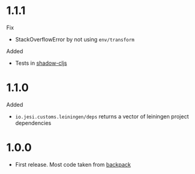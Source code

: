 # 1.1.1

Fix 
* StackOverflowError by not using `env/transform`

Added
* Tests in [shadow-cljs](https://github.com/thheller/shadow-cljs)

# 1.1.0

Added

* `io.jesi.customs.leiningen/deps` returns a vector of leiningen project dependencies

# 1.0.0

* First release. Most code taken from [backpack](https://github.com/jesims/backpack)
